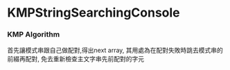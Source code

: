 # KMPStringSearchingConsole

<h3>KMP Algorithm</h3>

<p>
首先讓模式串跟自己做配對,得出next array, 其用處為在配對失敗時跳去模式串的前綴再配對, 免去重新檢查主文字串先前配對的字元
</p>
